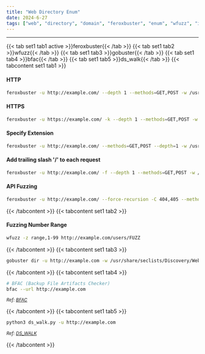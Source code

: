 ```yaml
---
title: "Web Directory Enum"
date: 2024-6-27
tags: ["web", "directory", "domain", "feroxbuster", "enum", "wfuzz", "idor", "gobuster", ".ds_store"]
---
```


---
{{< tab set1 tab1 active >}}feroxbuster{{< /tab >}}
{{< tab set1 tab2 >}}wfuzz{{< /tab >}}
{{< tab set1 tab3 >}}gobuster{{< /tab >}}
{{< tab set1 tab4 >}}bfac{{< /tab >}}
{{< tab set1 tab5 >}}ds_walk{{< /tab >}}
{{< tabcontent set1 tab1 >}}

#### HTTP

<div>

```bash
feroxbuster -u http://example.com/ --depth 1 --methods=GET,POST -w /usr/share/seclists/Discovery/Web-Content/raft-medium-directories.txt --dont-extract-links
```

</div>

#### HTTPS

<div>

```bash
feroxbuster -u https://example.com/ -k --depth 1 --methods=GET,POST -w /usr/share/seclists/Discovery/Web-Content/raft-medium-directories.txt --dont-extract-links
```

</div>

#### Specify Extension

<div>

```bash
feroxbuster -u http://example.com/ --methods=GET,POST --depth=1 -w /usr/share/seclists/Discovery/Web-Content/raft-medium-words.txt -x html, asp, aspx
```

</div>

#### Add trailing slash '/' to each request

<div>

```bash
feroxbuster -u http://example.com/ -f --depth 1 --methods=GET,POST -w /usr/share/seclists/Discovery/Web-Content/raft-medium-directories.txt
```

</div>

#### API Fuzzing

<div>

```bash
feroxbuster -u http://example.com/ --force-recursion -C 404,405 --methods=GET,POST -w /usr/share/seclists/Discovery/Web-Content/raft-medium-directories.txt
```

</div>

{{< /tabcontent >}}
{{< tabcontent set1 tab2 >}}

#### Fuzzing Number Range

<div>

```bash
wfuzz -z range,1-99 http://example.com/users/FUZZ
```

</div>

{{< /tabcontent >}}
{{< tabcontent set1 tab3 >}}

<div>

```bash
gobuster dir -u http://example.com -w /usr/share/seclists/Discovery/Web-Content/raft-medium-words.txt -t 40 -x php
```

</div>

{{< /tabcontent >}}
{{< tabcontent set1 tab4 >}}

<div>

```bash
# BFAC (Backup File Artifacts Checker)
bfac --url http://example.com
```

</div>

<small>*Ref: [BFAC](https://github.com/mazen160/bfac)*</small>

{{< /tabcontent >}}
{{< tabcontent set1 tab5 >}}

<div>

```bash
python3 ds_walk.py -u http://example.com
```

</div>

<small>*Ref: [DS_WALK](https://github.com/Keramas/DS_Walk)*</small>

{{< /tabcontent >}}

<br>